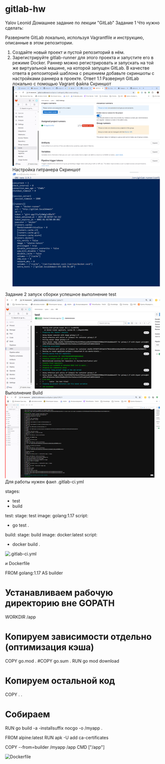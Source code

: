 # gitlab-hw
Yalov Leonid
Домашнее задание по лекции "GitLab"
Задание 1
Что нужно сделать:

Разверните GitLab локально, используя Vagrantfile и инструкцию, описанные в этом репозитории.
1) Создайте новый проект и пустой репозиторий в нём.
2) Зарегистрируйте gitlab-runner для этого проекта и запустите его в режиме Docker. Раннер можно регистрировать и запускать на той же виртуальной машине, на которой запущен GitLab.
В качестве ответа в репозиторий шаблона с решением добавьте скриншоты с настройками раннера в проекте.
Ответ 1.1 
Развернул  GitLab локально с помощью Vagrant  файла
Скриншот
![alt text](https://github.com/lyalov/gitlab-hw/blob/main/ranner_v2.png)
Настройка гитранера
Скриншот
![alt text](https://github.com/lyalov/gitlab-hw/blob/main/%D0%9A%D0%BE%D0%BD%D1%84%D0%B8%D0%B3%D1%83%D1%80%D0%B0%D1%86%D0%B8%D1%8F%20docker-runner.png)

Задание 2 
запуск сборки 
успешное выполнение test
![alt text](https://github.com/lyalov/gitlab-hw/blob/main/test.png)
Выполнение Build
![alt text](https://github.com/lyalov/gitlab-hw/blob/main/build.png)
Для работы нужен фаил  .gitlab-ci.yml

stages:
  - test
  - build

test:
  stage: test
  image: golang:1.17
  script: 
   - go test .

build:
  stage: build
  image: docker:latest
  script:
   - docker build .




![.gitlab-ci.yml](https://github.com/lyalov/gitlab-hw/blob/main/.gitlab-ci.yml)

и Dockerfile

FROM golang:1.17 AS builder

# Устанавливаем рабочую директорию вне GOPATH
WORKDIR /app

# Копируем зависимости отдельно (оптимизация кэша)
COPY go.mod .
#COPY go.sum .
RUN go mod download

# Копируем остальной код
COPY . .

# Собираем
RUN go build -a -installsuffix nocgo -o /myapp .

FROM alpine:latest
RUN apk -U add ca-certificates

COPY --from=builder /myapp /app
CMD ["/app"]

![Dockerfile](https://github.com/lyalov/gitlab-hw/blob/main/Dockerfile)

